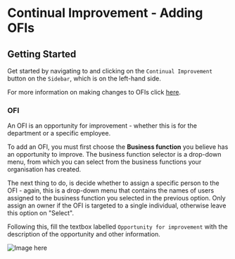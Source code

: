 # Continual Improvement - Adding OFIs

## Getting Started

Get started by navigating to and clicking on the `Continual Improvement` button on the `Sidebar`, which is on the left-hand side.

For more information on making changes to OFIs click [here][OFI].


### OFI

An OFI is an opportunity for improvement - whether this is for the department or a specific employee.

To add an OFI, you must first choose the **Business function** you believe has an opportunity to improve. The business function selector is a drop-down menu, from which you can select from the business functions your organisation has created.

The next thing to do, is decide whether to assign a specific person to the OFI - again, this is a drop-down menu that contains the names of users assigned to the business function you selected in the previous option. Only assign an owner if the OFI is targeted to a single individual, otherwise leave this option on "Select".

Following this, fill the textbox labelled `Opportunity for improvement` with the description of the opportunity and other information.

![Image here](https://imssystems.tech/assets/images/docs/img.png "Completed OFI Form.png")

[OFI]: link/to/actions "Actions/###Continual Improvement (OFI)"